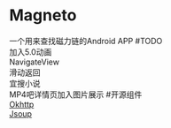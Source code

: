 # Magneto
一个用来查找磁力链的Android APP
#TODO  
加入5.0动画  
NavigateView  
滑动返回  
宜搜小说  
MP4吧详情页加入图片展示
#开源组件  
[Okhttp](https://github.com/square/okhttp)  
[Jsoup](http://jsoup.org/download)
